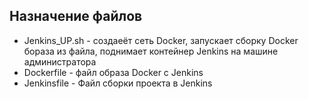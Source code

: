 ## Назначение файлов

- Jenkins_UP.sh - создаеёт сеть Docker, запускает сборку Docker бораза из файла, поднимает контейнер Jenkins на машине администратора
- Dockerfile - файл образа Docker c Jenkins 
- Jenkinsfile - Файл сборки проекта в Jenkins
